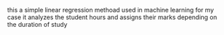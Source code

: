 this a simple linear regression methoad used in machine learning for my case it analyzes the student hours and assigns their marks depending on the duration of study
